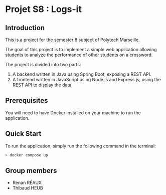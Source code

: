 # Projet S8 : Logs-it

## Introduction

This is a project for the semester 8 subject of Polytech Marseille. 

The goal of this project is to implement a simple web application allowing students to analyze the performance of other students on a crossword.

The project is divided into two parts:

1. A backend written in Java using Spring Boot, exposing a REST API.
2. A frontend written in JavaScript using Node.js and Express.js, using the REST API to display the data.

## Prerequisites

You will need to have Docker installed on your machine to run the application.

## Quick Start

To run the application, simply run the following command in the terminal:

```powershell
> docker compose up
```

## Group members

- Renan RÉAUX
- Thibaud HEUB
